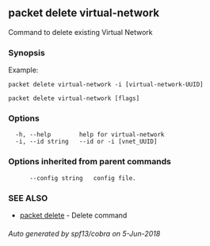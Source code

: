 ## packet delete virtual-network

Command to delete existing Virtual Network

### Synopsis

Example:
	
	packet delete virtual-network -i [virtual-network-UUID]
	

```
packet delete virtual-network [flags]
```

### Options

```
  -h, --help        help for virtual-network
  -i, --id string   --id or -i [vnet_UUID]
```

### Options inherited from parent commands

```
      --config string   config file.
```

### SEE ALSO

* [packet delete](packet_delete.md)	 - Delete command

###### Auto generated by spf13/cobra on 5-Jun-2018
